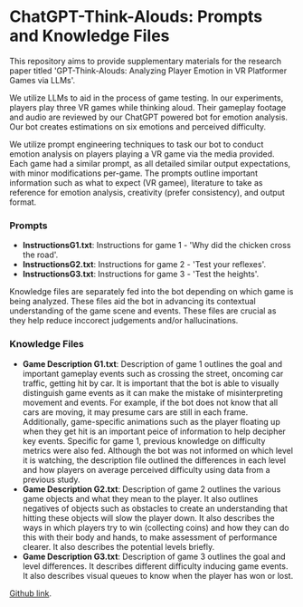 # ChatGPT-Think-Alouds: Prompts and Knowledge Files

This repository aims to provide supplementary materials for the research paper titled 'GPT-Think-Alouds: Analyzing Player Emotion in VR Platformer Games via LLMs'.

We utilize LLMs to aid in the process of game testing. In our experiments, players play three VR games while thinking aloud. Their gameplay footage and audio are reviewed by our ChatGPT powered bot for emotion analysis. Our bot creates estimations on six emotions and perceived difficulty.

We utilize prompt engineering techniques to task our bot to conduct emotion analysis on players playing a VR game via the media provided. Each game had a similar prompt, as all detailed similar output expectations, with minor modifications per-game. The prompts outline important information such as what to expect (VR gamee), literature to take as reference for emotion analysis, creativity (prefer consistency), and output format.

### Prompts
- **InstructionsG1.txt**: Instructions for game 1 - 'Why did the chicken cross the road'.
- **InstructionsG2.txt**: Instructions for game 2 - 'Test your reflexes'.
- **InstructionsG3.txt**: Instructions for game 3 - 'Test the heights'.


Knowledge files are separately fed into the bot depending on which game is being analyzed. These files aid the bot in advancing its contextual understanding of the game scene and events. These files are crucial as they help reduce inccorect judgements and/or hallucinations.

### Knowledge Files
- **Game Description G1.txt**: Description of game 1 outlines the goal and important gameplay events such as crossing the street, oncoming car traffic, getting hit by car. It is important that the bot is able to visually distinguish game events as it can make the mistake of misinterpreting movement and events. For example, if the bot does not know that all cars are moving, it may presume cars are still in each frame. Additionally, game-specific animations such as the player floating up when they get hit is an important peice of information to help decipher key events. Specific for game 1, previous knowledge on difficulty metrics were also fed. Although the bot was not informed on which level it is watching, the description file outlined the differences in each level and how players on average perceived difficulty using data from a previous study.
- **Game Description G2.txt**: Description of game 2 outlines the various game objects and what they mean to the player. It also outlines negatives of objects such as obstacles to create an understanding that hitting these objects will slow the player down. It also describes the ways in which players try to win (collecting coins) and how they can do this with their body and hands, to make assessment of performance clearer. It also describes the potential levels briefly.
- **Game Description G3.txt**: Description of game 3 outlines the goal and level differences. It describes different difficulty inducing game events. It also describes visual queues to know when the player has won or lost.

[Github link](https://github.com/06erdem/ChatGPT-Think-Alouds-Supplementary-Materials/).


